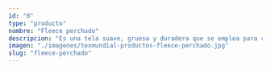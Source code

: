 ```yaml
---
id: "8"
type: "producto"
nombre: "Fleece perchado"
descripcion: "Es una tela suave, gruesa y duradera que se emplea para crear abrigos, mantas, cobijas, forros y parecidos por su capacidad para generar calor. Tiene muchas ventajas, pero resalta su habilidad para secarse rápidamente; por esta razón se usa mucho para ropa deportiva y uniformes colegiales."
imagen: "./imagenes/texmundial-productos-fleece-perchado.jpg"
slug: "fleece-perchado"
---
```

